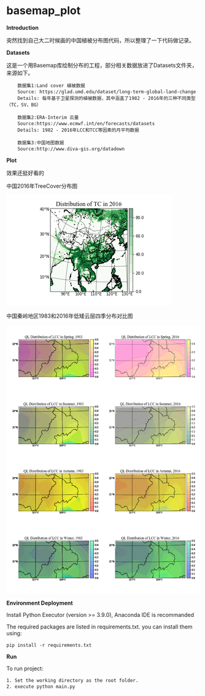 # basemap_plot
**Introduction**

突然找到自己大二时候画的中国植被分布图代码，所以整理了一下代码做记录。

**Datasets**

这是一个用Basemap库绘制分布的工程，部分相关数据放进了Datasets文件夹，来源如下。

		数据集1:Land cover 植被数据
		Source: https://glad.umd.edu/dataset/long-term-global-land-change  
		Details: 每年基于卫星探测的植被数据，其中涵盖了1982 - 2016年的三种不同类型（TC，SV，BG）

		数据集2:ERA-Interim 云量
		Source:https://www.ecmwf.int/en/forecasts/datasets    
		Details: 1982 - 2016年LCC和TCC等因素的月平均数据
		
		数据集3:中国地图数据
		Source:http://www.diva-gis.org/datadown

**Plot**

效果还挺好看的

中国2016年TreeCover分布图

![image](https://raw.githubusercontent.com/ZhiyingChen/basemap_plot/main/images/Distribution%20of%20TC%20in%202016.png)


中国秦岭地区1983和2016年低矮云层四季分布对比图

<img src="https://raw.githubusercontent.com/ZhiyingChen/basemap_plot/main/images/QL%20Distribution%20of%20LCC.png" style="width:700px; height:700px">

**Environment Deployment**

Install Python Executor (version >= 3.9.0), Anaconda IDE is recommanded

The required packages are listed in requirements.txt. you can install them using:

    pip install -r requirements.txt
	

**Run**

To run project:

	1. Set the working directory as the root folder.
    2. execute python main.py
	
